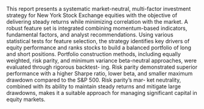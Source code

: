 This report presents a systematic market-neutral, multi-factor investment strategy for New York Stock Exchange equities with the objective of delivering steady returns while minimizing correlation with the market. A robust feature set is integrated combining momentum-based indicators, fundamental factors, and analyst recommendations. Using various statistical tests for feature selection, the strategy identifies key drivers of equity performance and ranks stocks to build a balanced portfolio of long and short positions. Portfolio construction methods, including equally weighted, risk parity, and minimum variance beta-neutral approaches, were evaluated through rigorous backtest- ing. Risk parity demonstrated superior performance with a higher Sharpe ratio, lower beta, and smaller maximum drawdown compared to the S&P 500. Risk parity’s mar- ket neutrality, 
combined with its ability to maintain steady returns and mitigate large drawdowns, makes it a suitable approach for managing significant capital in equity markets.

